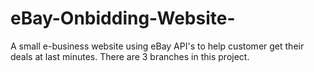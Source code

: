 eBay-Onbidding-Website-
=======================

A small e-business website using eBay API's to help customer get their deals at last minutes.
There are 3 branches in this project.
